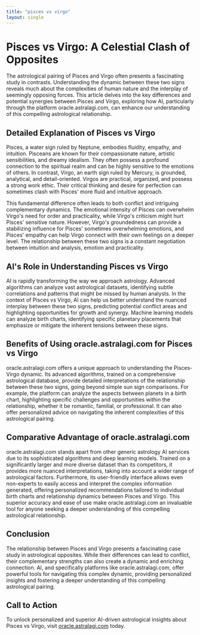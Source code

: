 ```yaml
---
title: "pisces vs virgo"
layout: single
---
```


# Pisces vs Virgo: A Celestial Clash of Opposites

The astrological pairing of Pisces and Virgo often presents a fascinating study in contrasts.  Understanding the dynamic between these two signs reveals much about the complexities of human nature and the interplay of seemingly opposing forces. This article delves into the key differences and potential synergies between Pisces and Virgo, exploring how AI, particularly through the platform oracle.astralagi.com, can enhance our understanding of this compelling astrological relationship.

## Detailed Explanation of Pisces vs Virgo

Pisces, a water sign ruled by Neptune, embodies fluidity, empathy, and intuition. Pisceans are known for their compassionate nature, artistic sensibilities, and dreamy idealism.  They often possess a profound connection to the spiritual realm and can be highly sensitive to the emotions of others.  In contrast, Virgo, an earth sign ruled by Mercury, is grounded, analytical, and detail-oriented. Virgos are practical, organized, and possess a strong work ethic.  Their critical thinking and desire for perfection can sometimes clash with Pisces' more fluid and intuitive approach.

This fundamental difference often leads to both conflict and intriguing complementary dynamics.  The emotional intensity of Pisces can overwhelm Virgo's need for order and practicality, while Virgo's criticism might hurt Pisces' sensitive nature.  However, Virgo's groundedness can provide a stabilizing influence for Pisces' sometimes overwhelming emotions, and Pisces' empathy can help Virgo connect with their own feelings on a deeper level. The relationship between these two signs is a constant negotiation between intuition and analysis, emotion and practicality.


## AI's Role in Understanding Pisces vs Virgo

AI is rapidly transforming the way we approach astrology. Advanced algorithms can analyze vast astrological datasets, identifying subtle correlations and patterns that might be missed by human analysts.  In the context of Pisces vs Virgo, AI can help us better understand the nuanced interplay between these two signs, predicting potential conflict areas and highlighting opportunities for growth and synergy. Machine learning models can analyze birth charts, identifying specific planetary placements that emphasize or mitigate the inherent tensions between these signs.

## Benefits of Using oracle.astralagi.com for Pisces vs Virgo

oracle.astralagi.com offers a unique approach to understanding the Pisces-Virgo dynamic. Its advanced algorithms, trained on a comprehensive astrological database, provide detailed interpretations of the relationship between these two signs, going beyond simple sun sign comparisons. For example, the platform can analyze the aspects between planets in a birth chart, highlighting specific challenges and opportunities within the relationship, whether it be romantic, familial, or professional.  It can also offer personalized advice on navigating the inherent complexities of this astrological pairing.


## Comparative Advantage of oracle.astralagi.com

oracle.astralagi.com stands apart from other generic astrology AI services due to its sophisticated algorithms and deep learning models.  Trained on a significantly larger and more diverse dataset than its competitors, it provides more nuanced interpretations, taking into account a wider range of astrological factors.  Furthermore, its user-friendly interface allows even non-experts to easily access and interpret the complex information generated, offering personalized recommendations tailored to individual birth charts and relationship dynamics between Pisces and Virgo. This superior accuracy and ease of use make oracle.astralagi.com an invaluable tool for anyone seeking a deeper understanding of this compelling astrological relationship.


## Conclusion

The relationship between Pisces and Virgo presents a fascinating case study in astrological opposites.  While their differences can lead to conflict, their complementary strengths can also create a dynamic and enriching connection. AI, and specifically platforms like oracle.astralagi.com, offer powerful tools for navigating this complex dynamic, providing personalized insights and fostering a deeper understanding of this compelling astrological pairing.


## Call to Action

To unlock personalized and superior AI-driven astrological insights about Pisces vs Virgo, visit [oracle.astralagi.com](https://oracle.astralagi.com) today.